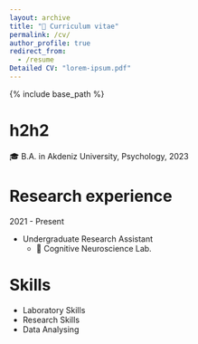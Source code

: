 ```yaml
---
layout: archive
title: "📜 Curriculum vitae"
permalink: /cv/
author_profile: true
redirect_from:
  - /resume
Detailed CV: "lorem-ipsum.pdf"
---
```



{% include base_path %}

h2<Education>h2
======
🎓 B.A. in Akdeniz University, Psychology, 2023


Research experience
======
2021 - Present 
 * Undergraduate Research Assistant
   * 🥼 Cognitive Neuroscience Lab.
 
  
Skills
======
* Laboratory Skills
* Research Skills
* Data Analysing



